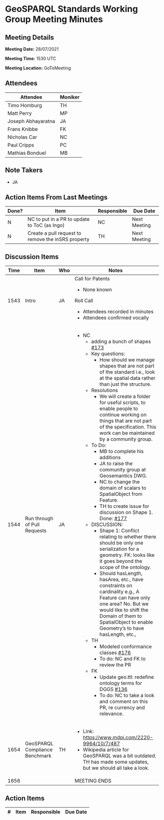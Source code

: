 # GeoSPARQL Standards Working Group Meeting Minutes
## Meeting Details
**Meeting Date:** 28/07/2021

**Meeting Time:** 1530 UTC

**Meeting Location:** GoToMeeting  

## Attendees
Attendee | Moniker |
---- | ---- |
Timo Homburg | TH |
Matt Perry | MP |
Joseph Abhayaratna | JA |
Frans Knibbe | FK |
Nicholas Car | NC |
Paul Cripps | PC |
Mathias Bonduel | MB |


## Note Takers
- JA

## Action Items From Last Meetings
Done? | Item | Responsible | Due Date |
---- | ---- | ---- | --- |
N | NC to put in a PR to update to ToC (as Ingo) | NC | Next Meeting |
N | Create a pull request to remove the inSRS property | TH | Next Meeting |

## Discussion Items
Time | Item | Who | Notes |
---- | ---- | ---- | ---- |
1543 | Intro | JA | Call for Patents<ul><li>None known</li></ul>Roll Call<ul><li>Attendees recorded in minutes</li><li>Attendees confirmed vocally</li></ul> |
1544 | Run through of Pull Requests | JA | <ul><li>NC<ul><li>adding a bunch of shapes [#173](https://github.com/opengeospatial/ogc-geosparql/pull/173)</li><li>Key questions:<ul><li>How should we manage shapes that are not part of the standard i.e., look at the spatial data rather than just the structure.</li></ul></li><li>Resolutions<ul><li>We will create a folder for useful scripts, to enable people to continue working on things that are not part of the specification. This work can be maintained by a community group.</li></ul></li><li>To Do:<ul><li>MB to complete his additions</li><li>JA to raise the community group at Geosemantics DWG.</li><li>NC to change the domain of scalars to SpatialObject from Feature.</li><li>TH to create issue for discussion on Shape 1. Done: [#177](https://github.com/opengeospatial/ogc-geosparql/issues/177)</li></ul><li>DISCUSSION:<ul><li>Shape 1: Conflict relating to whether there should be only one serialization for a geometry. FK: looks like it goes beyond the scope of the ontology.</li><li>Should hasLength, hasArea, etc., have constraints on cardinality e.g., A Feature can have only one area? No. But we would like to shift the Domain of them to SpatialObject to enable Geometry’s to have hasLength, etc.,</li></ul></li><li>TH<ul><li>Modeled conformance classes [#176](https://github.com/opengeospatial/ogc-geosparql/pull/176)</li><li>To do: NC and FK to review the PR</li></ul><li>FK <ul><li>Update geo.ttl: redefine ontology terms for DGGS [#136](https://github.com/opengeospatial/ogc-geosparql/pull/136)</li><li>To do: NC to take a look and comment on this PR, re currency and relevance.</li></ul></li></ul>|
1654 | GeoSPARQL Compliance Benchmark | TH | <ul><li>Link: https://www.mdpi.com/2220-9964/10/7/487</li><li>Wikipedia article for GeoSPARQL was a bit outdated. TH has made some updates, but we should all take a look.</li></ul>
1656 | | | MEETING ENDS |

## Action Items
\# | Item | Responsible | Due Date |
---- | ---- | ---- | ---- |

